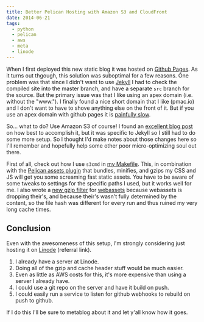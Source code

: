 ```yaml
---
title: Better Pelican Hosting with Amazon S3 and CloudFront
date: 2014-06-21
tags: 
  - python
  - pelican
  - aws
  - meta
  - linode
---
```


When I first deployed this new static blog it was hosted on [Github Pages](https://pages.github.com/). 
As it turns out thgough, this solution was suboptimal for a few reasons. One problem was that 
since I didn't want to use [Jekyll](http://jekyllrb.com/) I had to check the compiled site into the master
branch, and have a separate `src` branch for the source. But the primary issue was that I like using an apex
domain (i.e. without the "www."). I finally found a nice short domain that I like (pmac.io) and I don't want
to have to shove anything else on the front of it. But if you use an apex domain with github pages it is
[painfully slow](http://instantclick.io/github-pages-and-apex-domains).

So... what to do? Use Amazon S3 of course! I found an [excellent blog post](http://sylvain.durand.tf/static-website-with-cloudfront/) on how best to accomplish it,
but it was specific to Jekyll so I still had to do some more setup. So I thought I'd make notes about those changes here so I'll remember
and hopefully help some other poor micro-optimizing soul out there.

First of all, check out how I use `s3cmd` in [my Makefile](https://github.com/pmclanahan/pmac.io/blob/e65aacf1fd2d05552ddcf7582d04f6456e25f828/Makefile#L85-L87). This, in combination with the [Pelican assets plugin](https://github.com/getpelican/pelican-plugins/tree/master/assets) that bundles, minifies, and gzips my CSS and JS will get you some screaming fast static assets. You have to be aware of some tweaks to settings for the specific paths I used, but it works well for me. I also wrote a [new gzip filter](https://github.com/pmclanahan/pmac.io/blob/e65aacf1fd2d05552ddcf7582d04f6456e25f828/asset_filters.py) for [webassets](https://github.com/miracle2k/webassets) because webassets is dropping their's, and because their's wasn't fully determined by the content, so the file hash was different for every run and thus ruined my very long cache times.

## Conclusion

Even with the awesomeness of this setup, I'm strongly considering just hosting it on [Linode](https://www.linode.com/?r=d069f8df6df96b5407f86bbc2dde1424435ba75c) (referral link).

1. I already have a server at Linode.
2. Doing all of the gzip and cache header stuff would be much easier.
3. Even as little as AWS costs for this, it's more expensive than using a server I already have.
4. I could use a git repo on the server and have it build on push.
5. I could easily run a service to listen for github webhooks to rebuild on push to github.

If I do this I'll be sure to metablog about it and let y'all know how it goes.
